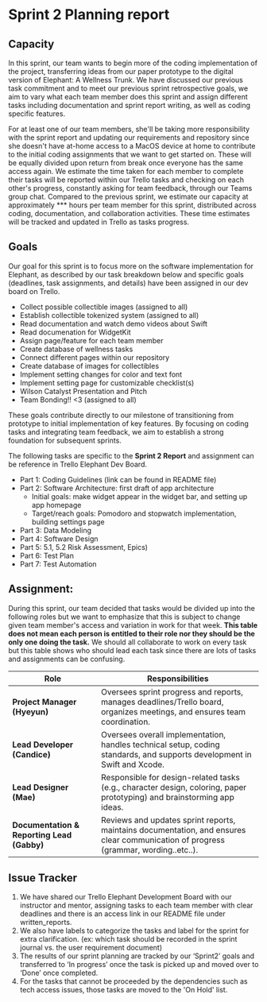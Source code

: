 # Sprint 2 Planning report

## Capacity

In this sprint, our team wants to begin more of the coding implementation of the project, transferring ideas from our paper prototype to the digital version of Elephant: A Wellness Trunk. We have discussed our previous task commitment and to meet our previous sprint retrospective goals, we aim to vary what each team member does this sprint and assign different tasks including documentation and sprint report writing, as well as coding specific features. 

For at least one of our team members, she'll be taking more responsibility with the sprint report and updating our requirements and repository since she doesn't have at-home access to a MacOS device at home to contribute to the initial coding assignments that we want to get started on. These will be equally divided upon return from break once everyone has the same access again. We estimate the time taken for each member to complete their tasks will be reported within our Trello tasks and checking on each other's progress, constantly asking for team feedback, through our Teams group chat. Compared to the previous sprint, we estimate our capacity at approximately *** hours per team member for this sprint, distributed across coding, documentation, and collaboration activities. These time estimates will be tracked and updated in Trello as tasks progress.

## Goals
Our goal for this sprint is to focus more on the software implementation for Elephant, as described by our task breakdown below and specific goals (deadlines, task assignments, and details) have been assigned in our dev board on Trello.
- Collect possible collectible images (assigned to all)
- Establish collectible tokenized system (assigned to all)
- Read documentation and watch demo videos about Swift
- Read documenation for WidgetKit
- Assign page/feature for each team member
- Create database of wellness tasks
- Connect different pages within our repository
- Create database of images for collectibles
- Implement setting changes for color and text font
- Implement setting page for customizable checklist(s)
- Wilson Catalyst Presentation and Pitch
- Team Bonding!! <3 (assigned to all)

These goals contribute directly to our milestone of transitioning from prototype to initial implementation of key features. By focusing on coding tasks and integrating team feedback, we aim to establish a strong foundation for subsequent sprints.

The following tasks are specific to the **Sprint 2 Report** and assignment can be reference in Trello Elephant Dev Board.
- Part 1: Coding Guidelines (link can be found in README file)
- Part 2: Software Architecture: first draft of app architecture
  * Initial goals: make widget appear in the widget bar, and setting up app homepage
  * Target/reach goals: Pomodoro and stopwatch implementation, building settings page
- Part 3: Data Modeling
- Part 4: Software Design
- Part 5: 5.1, 5.2 Risk Assessment, Epics)
- Part 6: Test Plan
- Part 7: Test Automation

## Assignment:
During this sprint, our team decided that tasks would be divided up into the following roles but we want to emphasize that this is subject to change given team member's access and variation in work for that week. **This table does not mean each person is entitled to their role nor they should be the only one doing the task.** We should all collaborate to work on every task but this table shows who should lead each task since there are lots of tasks and assignments can be confusing.

| Role                         | Responsibilities |
|------------------------------|-----------------|
| **Project Manager (Hyeyun)**    | Oversees sprint progress and reports, manages deadlines/Trello board, organizes meetings, and ensures team coordination. |
| **Lead Developer (Candice)** | Oversees overall implementation, handles technical setup, coding standards, and supports development in Swift and Xcode. |
| **Lead Designer (Mae)** | Responsible for design-related tasks (e.g., character design, coloring, paper prototyping) and brainstorming app ideas. |
| **Documentation & Reporting Lead (Gabby)** | Reviews and updates sprint reports, maintains documentation, and ensures clear communication of progress (grammar, wording..etc..).  |

## Issue Tracker
1. We have shared our Trello Elephant Development Board with our instructor and mentor, assigning tasks to each team member with clear deadlines and there is an access link in our README file under written_reports.
2. We also have labels to categorize the tasks and label for the sprint for extra clarification. (ex: which task should be recorded in the sprint journal vs. the user requirement document)
3. The results of our sprint planning are tracked by our ‘Sprint2’ goals and transferred to ‘In progress’ once the task is picked up and moved over to ‘Done’ once completed.
4. For the tasks that cannot be proceeded by the dependencies such as tech access issues, those tasks are moved to the 'On Hold' list.
